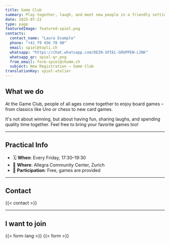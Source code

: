 ```yaml
---
title: Game Club
summary: Play together, laugh, and meet new people in a friendly setting.
date: 2025-07-22
type: page
featuredImage: featured-spiel.png
contacts:
  contact_name: "Laura Example"
  phone: "+41 79 456 78 90"
  email: spiel@topli.ch
  whatsapp: "https://chat.whatsapp.com/DEIN-SPIEL-GRUPPEN-LINK"
  whatsapp_qr: spiel-qr.png
  from_email: form-spiel@chumm.ch
  subject: New Registration – Game Club
translationKey: spiel-atelier
---
```


## What we do

At the Game Club, people of all ages come together to enjoy board games – from classics like Uno or chess to new card games.

It's not about winning, but about having fun, sharing laughs, and spending quality time together. Feel free to bring your favorite games too!

---

## Practical Info

- 🗓  **When**: Every Friday, 17:30–19:30  
- 📍 **Where**: Allegra Community Center, Zurich  
- 💸 **Participation**: Free, games are provided

---

## Contact

{{< contact >}}

---

## I want to join

{{< form-lang >}}
{{< form >}}

